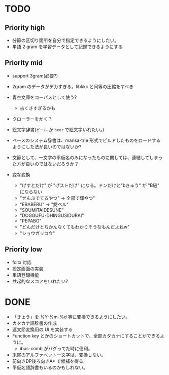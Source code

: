 # TODO

## Priority high

- 分節の区切り箇所を自分で指定できるようにしたい。
- 単語 2 gram を学習データとして記録できるようにする

## Priority mid

- support 3gram(必要?)
- 2gram のデータがデカすぎる。libkkc と同等の圧縮をすべき
- 青空文庫をコーパスとして使う?
  - 古くさすぎるかも
- クローラーをかく？
- 絵文字辞書(`ビール` か `beer` で絵文字いれたい。)
- ベースのシステム辞書は、marisa-trie 形式でビルドしたものをロードするようにした法が良いのではないか?
- 文節として、一文字の平仮名のみになったものに関しては、連結してしまった方が良いのではないだろうか？

- 変な変換
  - "げすとだけ" が "げストだけ" になる。ドンだけと"bきゅう" が "B級" にならない
  - "ぜんぶでてるやつ" -> 全部で輝やつ"
  - "ERABERU" -> "鰓ベル"
  - "SOUMITAIDESUNE"
  - "DOGGUFU-DHINGUSIDURAI"
  - "PEPABO"
  - "どんだけとちかんなくてもわかりそうなもんだよねw"
  - "ショウガッコウ"

## Priority low

- fcitx 対応
- 設定画面の実装
- 単語登録機能
- 共起的なスコアをいれたい?

# DONE

- 「きょう」を %Y-%m-%d 等に変換できるようにしたい。
- カタカナ語辞書の作成
- 連文節変換用の UI を実装する
- Function key とかのショートカットで、全部カタカナにすることができるように。
  - ibus-comb がバグってた時に便利。
- 末尾のアルファベット一文字は、変換しない。
- 前向きDP後ろ向きA* で候補を得る
- 平仮名語辞書もいるのかもしれない。

